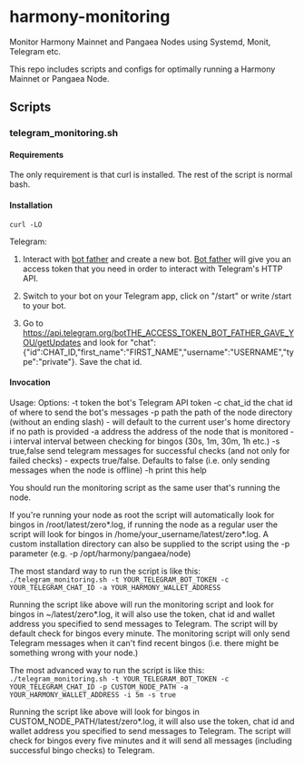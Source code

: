 # harmony-monitoring
Monitor Harmony Mainnet and Pangaea Nodes using Systemd, Monit, Telegram etc.

This repo includes scripts and configs for optimally running a Harmony Mainnet or Pangaea Node.

## Scripts

### telegram_monitoring.sh

#### Requirements
The only requirement is that curl is installed. The rest of the script is normal bash.

#### Installation

`curl -LO `

Telegram:

1. Interact with [bot father](https://telegram.me/botfather) and create a new bot. [Bot father](https://telegram.me/botfather) will give you an access token that you need in order to interact with Telegram's HTTP API.

2. Switch to your bot on your Telegram app, click on "/start" or write /start to your bot.

3. Go to https://api.telegram.org/botTHE_ACCESS_TOKEN_BOT_FATHER_GAVE_YOU/getUpdates and look for "chat":{"id":CHAT_ID,"first_name":"FIRST_NAME","username":"USERNAME","type":"private"}. Save the chat id.

#### Invocation
Usage:
Options:
   -t token       the bot's Telegram API token
   -c chat_id     the chat id of where to send the bot's messages
   -p path        the path of the node directory (without an ending slash) - will default to the current user's home directory if no path is provided
   -a address     the address of the node that is monitored
   -i interval    interval between checking for bingos (30s, 1m, 30m, 1h etc.)
   -s true,false  send telegram messages for successful checks (and not only for failed checks) - expects true/false. Defaults to false (i.e. only sending messages when the node is offline)
   -h             print this help

You should run the monitoring script as the same user that's running the node.

If you're running your node as root the script will automatically look for bingos in /root/latest/zero*.log, if running the node as a regular user the script will look for bingos in /home/your_username/latest/zero*.log. A custom installation directory can also be supplied to the script using the -p parameter (e.g. -p /opt/harmony/pangaea/node)

The most standard way to run the script is like this:
`./telegram_monitoring.sh -t YOUR_TELEGRAM_BOT_TOKEN -c YOUR_TELEGRAM_CHAT_ID -a YOUR_HARMONY_WALLET_ADDRESS`

Running the script like above will run the monitoring script and look for bingos in ~/latest/zero*.log, it will also use the token, chat id and wallet address you specified to send messages to Telegram. The script will by default check for bingos every minute. The monitoring script will only send Telegram messages when it can't find recent bingos (i.e. there might be something wrong with your node.)

The most advanced way to run the script is like this:
`./telegram_monitoring.sh -t YOUR_TELEGRAM_BOT_TOKEN -c YOUR_TELEGRAM_CHAT_ID -p CUSTOM_NODE_PATH -a YOUR_HARMONY_WALLET_ADDRESS -i 5m -s true`

Running the script like above will look for bingos in CUSTOM_NODE_PATH/latest/zero*.log, it will also use the token, chat id and wallet address you specified to send messages to Telegram. The script will check for bingos every five minutes and it will send all messages (including successful bingo checks) to Telegram.
